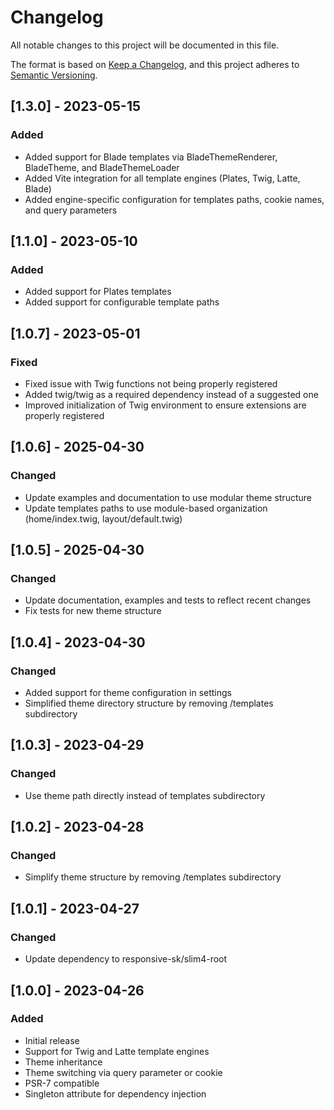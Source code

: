 # Changelog

All notable changes to this project will be documented in this file.

The format is based on [Keep a Changelog](https://keepachangelog.com/en/1.0.0/),
and this project adheres to [Semantic Versioning](https://semver.org/spec/v2.0.0.html).

## [1.3.0] - 2023-05-15

### Added
- Added support for Blade templates via BladeThemeRenderer, BladeTheme, and BladeThemeLoader
- Added Vite integration for all template engines (Plates, Twig, Latte, Blade)
- Added engine-specific configuration for templates paths, cookie names, and query parameters

## [1.1.0] - 2023-05-10

### Added
- Added support for Plates templates
- Added support for configurable template paths

## [1.0.7] - 2023-05-01

### Fixed
- Fixed issue with Twig functions not being properly registered
- Added twig/twig as a required dependency instead of a suggested one
- Improved initialization of Twig environment to ensure extensions are properly registered
## [1.0.6] - 2025-04-30

### Changed
- Update examples and documentation to use modular theme structure
- Update templates paths to use module-based organization (home/index.twig, layout/default.twig)

## [1.0.5] - 2025-04-30

### Changed
- Update documentation, examples and tests to reflect recent changes
- Fix tests for new theme structure

## [1.0.4] - 2023-04-30

### Changed
- Added support for theme configuration in settings
- Simplified theme directory structure by removing /templates subdirectory

## [1.0.3] - 2023-04-29

### Changed
- Use theme path directly instead of templates subdirectory

## [1.0.2] - 2023-04-28

### Changed
- Simplify theme structure by removing /templates subdirectory

## [1.0.1] - 2023-04-27

### Changed
- Update dependency to responsive-sk/slim4-root

## [1.0.0] - 2023-04-26

### Added
- Initial release
- Support for Twig and Latte template engines
- Theme inheritance
- Theme switching via query parameter or cookie
- PSR-7 compatible
- Singleton attribute for dependency injection
